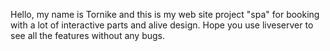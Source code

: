Hello, my name is Tornike and this is my web site project "spa" for booking with a lot of interactive parts and alive design. Hope you use liveserver to see all the features without any bugs.
